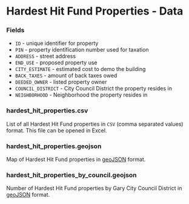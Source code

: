 # Hardest Hit Fund Properties - Data

### Fields

* `ID` - unique identifier for property
* `PIN` - property identification number used for taxation
* `ADDRESS` - street address
* `END_USE` - proposed property use
* `CITY_ESTIMATE` - estimated cost to demo the building
* `BACK_TAXES` - amount of back taxes owed
* `DEEDED_OWNER` - listed property owner
* `COUNCIL_DISTRICT` - City Council District the property resides in
* `NEIGHBORHOOD` - Neighborhood the property resides in

### hardest_hit_properties.csv
List of all Hardest Hit Fund properties in `CSV` (comma separated values) format. This file can be opened in Excel.

### hardest_hit_properties.geojson
Map of Hardest Hit Fund properties in [geoJSON](http://geojson.org/) format.

### hardest_hit_properties_by_council.geojson
Number of Hardest Hit Fund properties by Gary City Council District in [geoJSON](http://geojson.org/) format.

